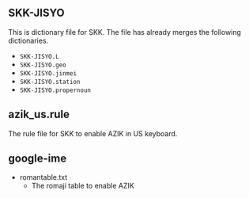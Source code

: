 ## SKK-JISYO

This is dictionary file for SKK.
The file has already merges the following dictionaries.

- `SKK-JISYO.L`
- `SKK-JISYO.geo`
- `SKK-JISYO.jinmei`
- `SKK-JISYO.station`
- `SKK-JISYO.propernoun`

## azik_us.rule

The rule file for SKK to enable AZIK in US keyboard.

## google-ime

- romantable.txt
    - The romaji table to enable AZIK
